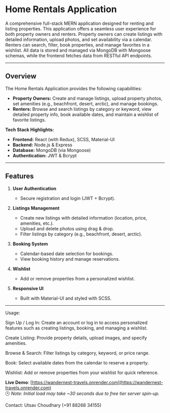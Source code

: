 # Home Rentals Application

A comprehensive full-stack MERN application designed for renting and listing properties. This application offers a seamless user experience for both property owners and renters. Property owners can create listings with detailed information, upload photos, and set availability via a calendar. Renters can search, filter, book properties, and manage favorites in a wishlist. All data is stored and managed via MongoDB with Mongoose schemas, while the frontend fetches data from RESTful API endpoints.

---

## Overview

The Home Rentals Application provides the following capabilities:
- **Property Owners:** Create and manage listings, upload property photos, set amenities (e.g., beachfront, desert, arctic), and manage bookings.
- **Renters:** Browse and search listings by category or keyword, view detailed property info, book available dates, and maintain a wishlist of favorite listings.

**Tech Stack Highlights:**
- **Frontend:** React (with Redux), SCSS, Material-UI
- **Backend:** Node.js & Express
- **Database:** MongoDB (via Mongoose)
- **Authentication:** JWT & Bcrypt

---

## Features

1. **User Authentication**  
   - Secure registration and login (JWT + Bcrypt).

2. **Listings Management**  
   - Create new listings with detailed information (location, price, amenities, etc.).
   - Upload and delete photos using drag & drop.
   - Filter listings by category (e.g., beachfront, desert, arctic).

3. **Booking System**  
   - Calendar-based date selection for bookings.
   - View booking history and manage reservations.

4. **Wishlist**  
   - Add or remove properties from a personalized wishlist.

5. **Responsive UI**  
   - Built with Material-UI and styled with SCSS.

---

Usage:

Sign Up / Log In: Create an account or log in to access personalized features such as creating listings, booking, and managing a wishlist.

Create Listing: Provide property details, upload images, and specify amenities.

Browse & Search: Filter listings by category, keyword, or price range.

Book: Select available dates from the calendar to reserve a property.

Wishlist: Add or remove properties from your wishlist for quick reference.

**Live Demo**: [https://wandernest-travels.onrender.com](https://wandernest-travels.onrender.com)  
🕒 _Note: Initial load may take ~30 seconds due to free tier server spin-up._

Contact:
Utsav Choudhary (+91 88268 34155)
